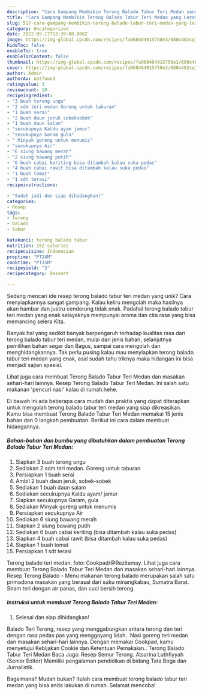 ```yaml
---
description: "Cara Gampang Membikin Terong Balado Tabur Teri Medan yang Lezat"
title: "Cara Gampang Membikin Terong Balado Tabur Teri Medan yang Lezat"
slug: 517-cara-gampang-membikin-terong-balado-tabur-teri-medan-yang-lezat
category: Uncategorized
date: 2022-05-17T13:39:08.006Z
image: https://img-global.cpcdn.com/recipes/fa068484915750e3/680x482cq70/terong-balado-tabur-teri-medan-foto-resep-utama.jpg
hideToc: false
enableToc: true
enableTocContent: false
thumbnail: https://img-global.cpcdn.com/recipes/fa068484915750e3/680x482cq70/terong-balado-tabur-teri-medan-foto-resep-utama.jpg
cover: https://img-global.cpcdn.com/recipes/fa068484915750e3/680x482cq70/terong-balado-tabur-teri-medan-foto-resep-utama.jpg
author: Admin
authorAv: notfound
ratingvalue: 3
reviewcount: 10
recipeingredient:
- "3 buah terong ungu"
- "2 sdm teri medan Goreng untuk taburan"
- "1 buah serai"
- "2 buah daun jeruk sobeksobek"
- "1 buah daun salam"
- "secukupnya Kaldu ayam jamur"
- "secukupnya Garam gula"
- " Minyak goreng untuk menumis"
- "secukupnya Air"
- "6 siung bawang merah"
- "2 siung bawang putih"
- "6 buah cabai keriting bisa ditambah kalau suka pedas"
- "4 buah cabai rawit bisa ditambah kalau suka pedas"
- "1 buah tomat"
- "1 sdt terasi"
recipeinstructions:

- "Sudah jadi dan siap dihidangkan!"
categories:
- Resep
tags:
- terong
- balado
- tabur

katakunci: terong balado tabur 
nutrition: 152 calories
recipecuisine: Indonesian
preptime: "PT24M"
cooktime: "PT35M"
recipeyield: "3"
recipecategory: Dessert

---
```





Sedang mencari ide resep terong balado tabur teri medan yang unik? Cara menyiapkannya sangat gampang. Kalau keliru mengolah maka hasilnya akan hambar dan justru cenderung tidak enak. Padahal terong balado tabur teri medan yang enak selayaknya mempunyai aroma dan cita rasa yang bisa memancing selera Kita.





Banyak hal yang sedikit banyak berpengaruh terhadap kualitas rasa dari terong balado tabur teri medan, mulai dari jenis bahan, selanjutnya pemilihan bahan segar dan Bagus, sampai cara mengolah dan menghidangkannya. Tak perlu pusing kalau mau menyiapkan terong balado tabur teri medan yang enak,      asal sudah tahu triknya maka hidangan ini bisa menjadi sajian spesial.














Lihat juga cara membuat Terong Balado Tabur Teri Medan dan masakan sehari-hari lainnya. Resep Terong Balado Tabur Teri Medan. Ini salah satu makanan &#39;pencuri nasi&#39; kalau di rumah.hehe.






Di bawah ini ada beberapa cara mudah dan praktis yang dapat diterapkan untuk mengolah terong balado tabur teri medan yang siap dikreasikan. Kamu bisa membuat Terong Balado Tabur Teri Medan memakai 15 jenis bahan dan 0 langkah pembuatan. Berikut ini cara dalam membuat hidangannya.

<!--inarticleads1-->

##### Bahan-bahan dan bumbu yang dibutuhkan dalam pembuatan Terong Balado Tabur Teri Medan:

1. Siapkan 3 buah terong ungu
1. Sediakan 2 sdm teri medan. Goreng untuk taburan
1. Persiapkan 1 buah serai
1. Ambil 2 buah daun jeruk, sobek-sobek
1. Sediakan 1 buah daun salam
1. Sediakan secukupnya Kaldu ayam/ jamur
1. Siapkan secukupnya Garam, gula
1. Sediakan  Minyak goreng untuk menumis
1. Persiapkan secukupnya Air
1. Sediakan 6 siung bawang merah
1. Siapkan 2 siung bawang putih
1. Sediakan 6 buah cabai keriting (bisa ditambah kalau suka pedas)
1. Siapkan 4 buah cabai rawit (bisa ditambah kalau suka pedas)
1. Siapkan 1 buah tomat
1. Persiapkan 1 sdt terasi


Terong balado teri medan. foto: Cookpad/@Rezitamay. Lihat juga cara membuat Terong Balado Tabur Teri Medan dan masakan sehari-hari lainnya. Resep Terong Balado - Menu makanan terong balado merupakan salah satu primadona masakan yang berasal dari suku minangkabau, Sumatra Barat. Siram teri dengan air panas, dan cuci bersih terong. 

<!--inarticleads2-->

##### Instruksi untuk membuat Terong Balado Tabur Teri Medan:


1. Selesai dan siap dihidangkan!

Balado Teri Terong, resep yang menggabungkan antara terong dan teri dengan rasa pedas pas yang menggoyang lidah.. Nasi goreng teri medan dan masakan sehari-hari lainnya. Dengan memakai Cookpad, kamu menyetujui Kebijakan Cookie dan Ketentuan Pemakaian.. Terong Balado Tabur Teri Medan Baca Juga: Resep Semur Terong. Atsarina Luthfiyyah (Senior Editor) Memiliki pengalaman pendidikan di bidang Tata Boga dan Jurnalistik. 

Bagaimana? Mudah bukan? Itulah cara membuat terong balado tabur teri medan yang bisa anda lakukan di rumah. Selamat mencoba!
